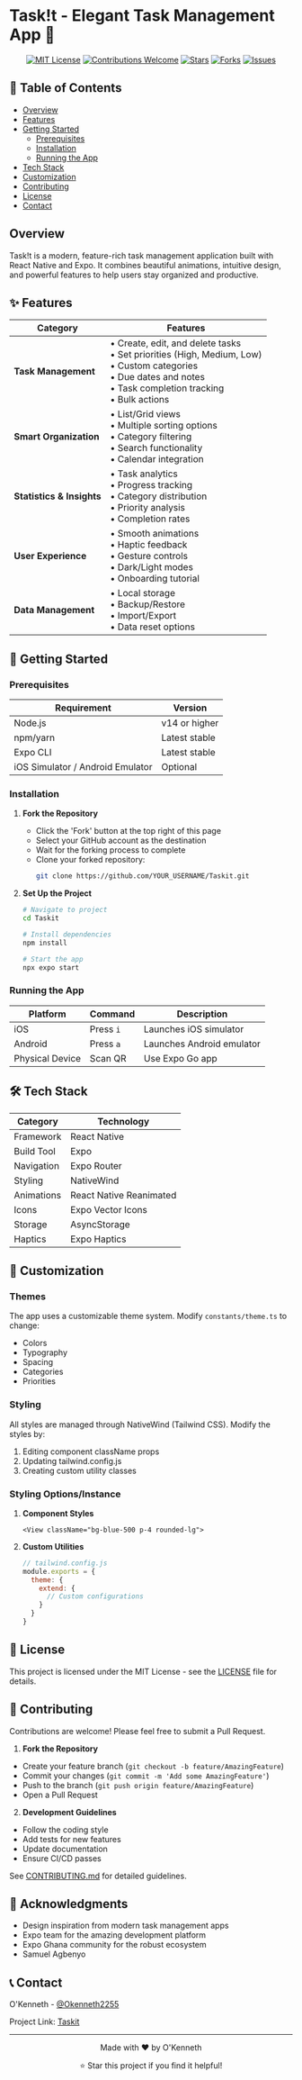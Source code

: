 # Task!t - Elegant Task Management App 📝

<div align="center">

[![MIT License](https://img.shields.io/badge/License-MIT-green.svg)](https://choosealicense.com/licenses/mit/)
[![Contributions Welcome](https://img.shields.io/badge/contributions-welcome-brightgreen.svg?style=flat)](CONTRIBUTING.md)
[![Stars](https://img.shields.io/github/stars/Owusu1946/Taskit.svg)](https://github.com/Owusu1946/Taskit/stargazers)
[![Forks](https://img.shields.io/github/forks/Owusu1946/Taskit.svg)](https://github.com/Owusu1946/Taskit/network/members)
[![Issues](https://img.shields.io/github/issues/Owusu1946/Taskit.svg)](https://github.com/Owusu1946/Taskit/issues)

</div>

## 📑 Table of Contents

- [Overview](#overview)
- [Features](#-features)
- [Getting Started](#-getting-started)
  - [Prerequisites](#prerequisites)
  - [Installation](#installation)
  - [Running the App](#running-the-app)
- [Tech Stack](#-tech-stack)
- [Customization](#-customization)
- [Contributing](#-contributing)
- [License](#-license)
- [Contact](#-contact)

## Overview

Task!t is a modern, feature-rich task management application built with React Native and Expo. It combines beautiful animations, intuitive design, and powerful features to help users stay organized and productive.

## ✨ Features

| Category | Features |
|----------|----------|
| **Task Management** | • Create, edit, and delete tasks<br>• Set priorities (High, Medium, Low)<br>• Custom categories<br>• Due dates and notes<br>• Task completion tracking<br>• Bulk actions |
| **Smart Organization** | • List/Grid views<br>• Multiple sorting options<br>• Category filtering<br>• Search functionality<br>• Calendar integration |
| **Statistics & Insights** | • Task analytics<br>• Progress tracking<br>• Category distribution<br>• Priority analysis<br>• Completion rates |
| **User Experience** | • Smooth animations<br>• Haptic feedback<br>• Gesture controls<br>• Dark/Light modes<br>• Onboarding tutorial |
| **Data Management** | • Local storage<br>• Backup/Restore<br>• Import/Export<br>• Data reset options |

## 🚀 Getting Started

### Prerequisites

| Requirement | Version |
|------------|---------|
| Node.js | v14 or higher |
| npm/yarn | Latest stable |
| Expo CLI | Latest stable |
| iOS Simulator / Android Emulator | Optional |

### Installation

1. **Fork the Repository**
   - Click the 'Fork' button at the top right of this page
   - Select your GitHub account as the destination
   - Wait for the forking process to complete
   - Clone your forked repository:
     ```bash
     git clone https://github.com/YOUR_USERNAME/Taskit.git
     ```

2. **Set Up the Project**
   ```bash
   # Navigate to project
   cd Taskit

   # Install dependencies
   npm install

   # Start the app
   npx expo start
   ```

### Running the App

| Platform | Command | Description |
|----------|---------|-------------|
| iOS | Press `i` | Launches iOS simulator |
| Android | Press `a` | Launches Android emulator |
| Physical Device | Scan QR | Use Expo Go app |

## 🛠 Tech Stack

| Category | Technology |
|----------|------------|
| Framework | React Native |
| Build Tool | Expo |
| Navigation | Expo Router |
| Styling | NativeWind |
| Animations | React Native Reanimated |
| Icons | Expo Vector Icons |
| Storage | AsyncStorage |
| Haptics | Expo Haptics |


## 🎨 Customization

### Themes
The app uses a customizable theme system. Modify `constants/theme.ts` to change:
- Colors
- Typography
- Spacing
- Categories
- Priorities

### Styling
All styles are managed through NativeWind (Tailwind CSS). Modify the styles by:
1. Editing component className props
2. Updating tailwind.config.js
3. Creating custom utility classes

### Styling Options/Instance

1. **Component Styles**
   ```tsx
   <View className="bg-blue-500 p-4 rounded-lg">
   ```

2. **Custom Utilities**
   ```javascript
   // tailwind.config.js
   module.exports = {
     theme: {
       extend: {
         // Custom configurations
       }
     }
   }
   ```

## 📄 License

This project is licensed under the MIT License - see the [LICENSE](LICENSE) file for details.

## 🤝 Contributing

Contributions are welcome! Please feel free to submit a Pull Request.

1. **Fork the Repository**
 - Create your feature branch (`git checkout -b feature/AmazingFeature`)
 - Commit your changes (`git commit -m 'Add some AmazingFeature'`)
 - Push to the branch (`git push origin feature/AmazingFeature`)
 - Open a Pull Request

 2. **Development Guidelines**
   - Follow the coding style
   - Add tests for new features
   - Update documentation
   - Ensure CI/CD passes

See [CONTRIBUTING.md](CONTRIBUTING.md) for detailed guidelines.

## 🙏 Acknowledgments

- Design inspiration from modern task management apps
- Expo team for the amazing development platform
- Expo Ghana community for the robust ecosystem
- Samuel Agbenyo 

## 📞 Contact

O'Kenneth - [@Okenneth2255](https://twitter.com/Okenneth2255)

Project Link: [Taskit](https://github.com/Owusu1946/Taskit)


---

<div align="center">
Made with ❤️ by O'Kenneth

⭐️ Star this project if you find it helpful!
</div>
